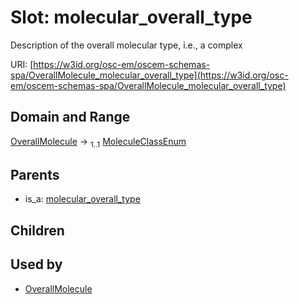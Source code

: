 
# Slot: molecular_overall_type

Description of the overall molecular type, i.e., a complex

URI: [https://w3id.org/osc-em/oscem-schemas-spa/OverallMolecule_molecular_overall_type](https://w3id.org/osc-em/oscem-schemas-spa/OverallMolecule_molecular_overall_type)


## Domain and Range

[OverallMolecule](OverallMolecule.md) &#8594;  <sub>1..1</sub> [MoleculeClassEnum](MoleculeClassEnum.md)

## Parents

 *  is_a: [molecular_overall_type](molecular_overall_type.md)

## Children


## Used by

 * [OverallMolecule](OverallMolecule.md)
